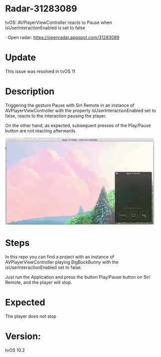 # Radar-31283089

tvOS: AVPlayerViewController reacts to Pause when isUserInteractionEnabled is set to false

· Open radar: https://openradar.appspot.com/31283089

# Update

This issue was resolved in tvOS 11

# Description
Triggering the gesture Pause with Siri Remote in an instance of AVPlayerViewController with the property isUserInteractionEnabled set to false, reacts to the interaction pausing the player.

On the other hand, as expected, subsequent presses of the Play/Pause button are not reacting afterwards.

![](preview.gif)

# Steps
In this repo you can find a project with an instance of AVPlayerViewController playing BigBuckBunny with the isUserInteractionEnabled set to false.

Just run the Application and press the button Play/Pause button on Siri Remote, and the player will stop.

# Expected
The player does not stop

# Version:
tvOS 10.2
